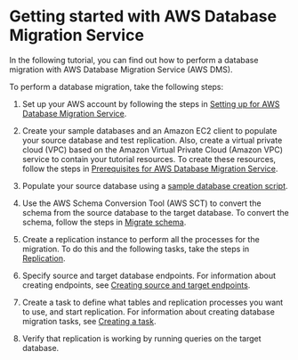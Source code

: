 # Getting started with AWS Database Migration Service<a name="CHAP_GettingStarted"></a>

In the following tutorial, you can find out how to perform a database migration with AWS Database Migration Service \(AWS DMS\)\.

To perform a database migration, take the following steps:

1. Set up your AWS account by following the steps in [Setting up for AWS Database Migration Service](CHAP_GettingStarted.SettingUp.md)\.

1. Create your sample databases and an Amazon EC2 client to populate your source database and test replication\. Also, create a virtual private cloud \(VPC\) based on the Amazon Virtual Private Cloud \(Amazon VPC\) service to contain your tutorial resources\. To create these resources, follow the steps in [Prerequisites for AWS Database Migration Service](CHAP_GettingStarted.Prerequisites.md)\.

1. Populate your source database using a [sample database creation script](https://github.com/aws-samples/aws-database-migration-samples)\. 

1. Use the AWS Schema Conversion Tool \(AWS SCT\) to convert the schema from the source database to the target database\. To convert the schema, follow the steps in [Migrate schema](CHAP_GettingStarted.SCT.md)\.

1. Create a replication instance to perform all the processes for the migration\. To do this and the following tasks, take the steps in [Replication](CHAP_GettingStarted.Replication.md)\.

1. Specify source and target database endpoints\. For information about creating endpoints, see [Creating source and target endpoints](CHAP_Endpoints.Creating.md)\.

1. Create a task to define what tables and replication processes you want to use, and start replication\. For information about creating database migration tasks, see [Creating a task](CHAP_Tasks.Creating.md)\.

1. Verify that replication is working by running queries on the target database\.